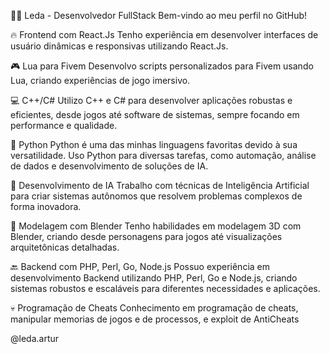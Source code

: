 👩‍💻 Leda - Desenvolvedor FullStack
Bem-vindo ao meu perfil no GitHub!

🔥 Frontend com React.Js
Tenho experiência em desenvolver interfaces de usuário dinâmicas e responsivas utilizando React.Js.

🎮 Lua para Fivem
Desenvolvo scripts personalizados para Fivem usando Lua, criando experiências de jogo imersivo.

💻 C++/C#
Utilizo C++ e C# para desenvolver aplicações robustas e eficientes, desde jogos até software de sistemas, sempre focando em performance e qualidade.

🐍 Python
Python é uma das minhas linguagens favoritas devido à sua versatilidade. Uso Python para diversas tarefas, como automação, análise de dados e desenvolvimento de soluções de IA.

🤖 Desenvolvimento de IA
Trabalho com técnicas de Inteligência Artificial para criar sistemas autônomos que resolvem problemas complexos de forma inovadora.

🎨 Modelagem com Blender
Tenho habilidades em modelagem 3D com Blender, criando desde personagens para jogos até visualizações arquitetônicas detalhadas.

🔙 Backend com PHP, Perl, Go, Node.js
Possuo experiência em desenvolvimento Backend utilizando PHP, Perl, Go e Node.js, criando sistemas robustos e escaláveis para diferentes necessidades e aplicações.

💀 Programação de Cheats
Conhecimento em programação de cheats, manipular memorias de jogos e de processos, e exploit de AntiCheats

@leda.artur
